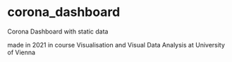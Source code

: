 # corona_dashboard
Corona Dashboard with static data

made in 2021 in course Visualisation and Visual Data Analysis at University of Vienna

